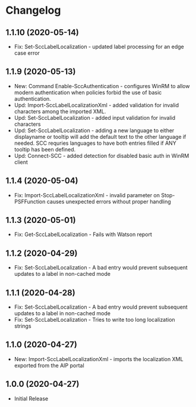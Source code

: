 ﻿# Changelog

## 1.1.10 (2020-05-14)

- Fix: Set-SccLabelLocalization - updated label processing for an edge case error

## 1.1.9 (2020-05-13)

- New: Command Enable-SccAuthentication - configures WinRM to allow modern authentication when policies forbid the use of basic authentication.
- Upd: Import-SccLabelLocalizationXml - added validation for invalid characters among the imported XML.
- Upd: Set-SccLabelLocalization - added input validation for invalid characters
- Upd: Set-SccLabelLocalization - adding a new language to either displayname or tooltip will add the default text to the other language if needed. SCC requries languages to have both entries filled if ANY tooltip has been defined.
- Upd: Connect-SCC - added detection for disabled basic auth in WinRM client

## 1.1.4 (2020-05-04)

- Fix: Import-SccLabelLocalizationXml - invalid parameter on Stop-PSFFunction causes unexpected errors without proper handling

## 1.1.3 (2020-05-01)

- Fix: Get-SccLabelLocalization - Fails with Watson report

## 1.1.2 (2020-04-29)

- Fix: Set-SccLabelLocalization - A bad entry would prevent subsequent updates to a label in non-cached mode

## 1.1.1 (2020-04-28)

- Fix: Set-SccLabelLocalization - A bad entry would prevent subsequent updates to a label in non-cached mode
- Fix: Set-SccLabelLocalization - Tries to write too long localization strings

## 1.1.0 (2020-04-27)

- New: Import-SccLabelLocalizationXml - imports the localization XML exported from the AIP portal

## 1.0.0 (2020-04-27)

- Initial Release